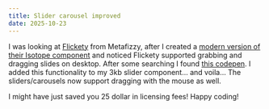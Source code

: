 ```yaml
---
title: Slider carousel improved
date: 2025-10-23
---
```


I was looking at [Flickety](https://flickity.metafizzy.co/) from Metafizzy, after I created a [modern version of their Isotope component](https://www.usecue.com/blog/isotope-in-just-60-lines/) and noticed Flickety supported grabbing and dragging slides on desktop. After some searching I found [this codepen](https://codepen.io/thenutz/pen/VwYeYEE?editors=1010). I added this functionality to my 3kb slider component... and voila... The sliders/carousels now support dragging with the mouse as well.

I might have just saved you 25 dollar in licensing fees! Happy coding!